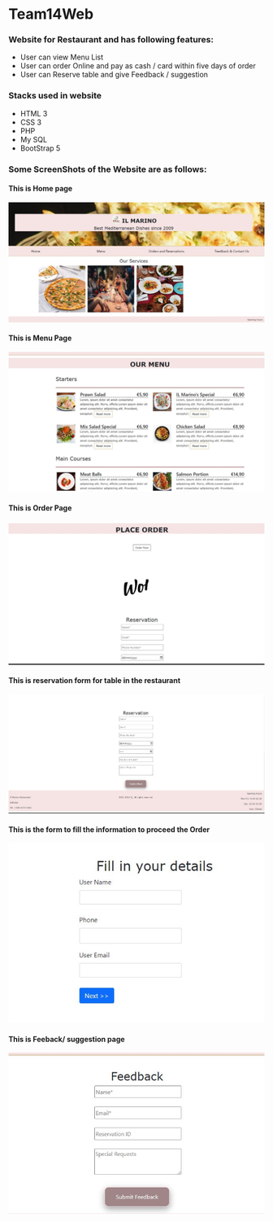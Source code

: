 # Team14Web

### Website for Restaurant and has following features:
 - User can view Menu List
 - User can order Online and pay as cash / card within five days of order
 - User can Reserve table and give Feedback / suggestion 
 
 ### Stacks used in website
 - HTML 3
 - CSS 3
 - PHP
 - My SQL
 - BootStrap 5
 
 ### Some ScreenShots of the Website are as follows:
 
 #### This is Home page
 ![alt Home Page](docs/images/SS1.JPG)
 
 #### This is Menu Page
 ![alt Home Page](docs/images/SS2.JPG)
 
  #### This is Order Page
 ![alt Home Page](docs/images/SS3.JPG)
 
  #### This is reservation form for table in the restaurant
 ![alt Home Page](docs/images/SS4.JPG)
 
  #### This is the form to fill the information to proceed the Order
 ![alt Home Page](docs/images/SS5.JPG)
 
  #### This is Feeback/ suggestion page
 ![alt Home Page](docs/images/SS6.JPG)
 
 
